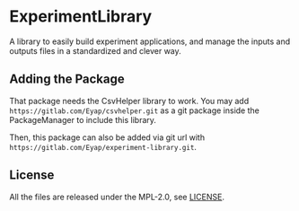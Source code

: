 # ExperimentLibrary

A library to easily build experiment applications, and manage the inputs and outputs files in a standardized and clever way.

## Adding the Package

That package needs the CsvHelper library to work.
You may add `https://gitlab.com/Eyap/csvhelper.git` as a git package inside the PackageManager to include this library.

Then, this package can also be added via git url with `https://gitlab.com/Eyap/experiment-library.git`.

## License

All the files are released under the MPL-2.0, see [LICENSE](./LICENSE).
